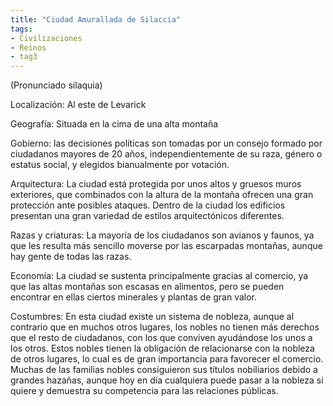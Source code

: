 ```yaml
---
title: "Ciudad Amurallada de Silaccia"
tags:
- Civilizaciones
- Reinos
- tag3
---
```

(Pronunciado silaquia)

Localización: Al este de Levarick

  
Geografía: Situada en la cima de una alta montaña

  
Gobierno: las decisiones políticas son tomadas por un consejo formado por ciudadanos mayores de 20 años, independientemente de su raza, género o estatus social, y elegidos bianualmente por votación.

  
Arquitectura: La ciudad está protegida por unos altos y gruesos muros exteriores, que combinados con la altura de la montaña ofrecen una gran protección ante posibles ataques. Dentro de la ciudad los edificios presentan una gran variedad de estilos arquitectónicos diferentes.

  
Razas y criaturas: La mayoría de los ciudadanos son avianos y faunos, ya que les resulta más sencillo moverse por las escarpadas montañas, aunque hay gente de todas las razas.  

Economía: La ciudad se sustenta principalmente gracias al comercio, ya que las altas montañas son escasas en alimentos, pero se pueden encontrar en ellas ciertos minerales y plantas de gran valor.  

Costumbres: En esta ciudad existe un sistema de nobleza, aunque al contrario que en muchos otros lugares, los nobles no tienen más derechos que el resto de ciudadanos, con los que conviven ayudándose los unos a los otros. Estos nobles tienen la obligación de relacionarse con la nobleza de otros lugares, lo cual es de gran importancia para favorecer el comercio. Muchas de las familias nobles consiguieron sus títulos nobiliarios debido a grandes hazañas, aunque hoy en día cualquiera puede pasar a la nobleza si quiere y demuestra su competencia para las relaciones públicas.